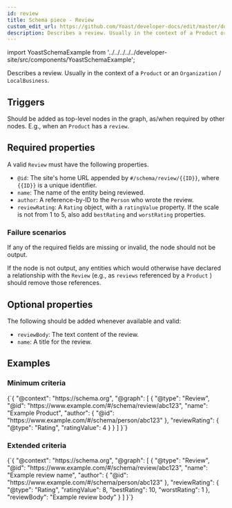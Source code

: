 ```yaml
---
id: review
title: Schema piece - Review
custom_edit_url: https://github.com/Yoast/developer-docs/edit/master/docs/features/schema/pieces/review.md
description: Describes a review. Usually in the context of a Product or an Organization/LocalBusiness.
---
```

import YoastSchemaExample from '../../../../../developer-site/src/components/YoastSchemaExample';

Describes a review. Usually in the context of a `Product` or an `Organization` / `LocalBusiness`.

## Triggers
Should be added as top-level nodes in the graph, as/when required by other nodes. E.g., when an `Product` has a `review`.

## Required properties
A valid `Review` must have the following properties.

* `@id`: The site's home URL appended by `#/schema/review/{{ID}}`, where `{{ID}}` is a unique identifier.
* `name`: The name of the entity being reviewed.
* `author`: A reference-by-ID to the `Person` who wrote the review.
* `reviewRating`: A `Rating` object, with a `ratingValue` property. If the scale is not from 1 to 5, also add `bestRating` and `worstRating` properties.

### Failure scenarios
If any of the required fields are missing or invalid, the node should not be output.

If the node is not output, any entities which would otherwise have declared a relationship with the `Review` (e.g., as `reviews` referenced by a `Product` ) should remove those references.

## Optional properties
The following should be added whenever available and valid:

* `reviewBody`: The text content of the review.
* `name`: A title for the review.

## Examples
### Minimum criteria

<YoastSchemaExample>
{`{
      "@context": "https://schema.org",
      "@graph": [
          {
              "@type": "Review",
              "@id": "https://www.example.com/#/schema/review/abc123",
              "name": "Example Product",
              "author": {
                  "@id": "https://www.example.com/#/schema/person/abc123"
              },
              "reviewRating": {
                  "@type": "Rating",
                  "ratingValue": 4
              }
          }
      ]
  }`}
</YoastSchemaExample>

### Extended criteria

<YoastSchemaExample>
{`{
      "@context": "https://schema.org",
      "@graph": [
          {
              "@type": "Review",
              "@id": "https://www.example.com/#/schema/review/abc123",
              "name": "Example review name",
              "author": {
                  "@id": "https://www.example.com/#/schema/person/abc123"
              },
              "reviewRating": {
                  "@type": "Rating",
                  "ratingValue": 8,
                  "bestRating": 10,
                  "worstRating": 1
              },
              "reviewBody": "Example review body"
          }
      ]
  }`}
</YoastSchemaExample>
